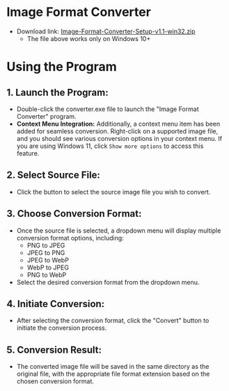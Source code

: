 # Image Format Converter

- Download link: [Image-Format-Converter-Setup-v1.1-win32.zip](https://github.com/vorlie/FileFormatConverter/releases/download/v1.1/Image-Format-Converter-Setup-v1.1-win32.zip.exe)
    - The file above works only on Windows 10+

# Using the Program
## 1. Launch the Program:

- Double-click the converter.exe file to launch the "Image Format Converter" program.
- **Context Menu Integration:** Additionally, a context menu item has been added for seamless conversion. Right-click on a supported image file, and you should see various conversion options in your context menu. If you are using Windows 11, click `Show more options` to access this feature.
## 2. Select Source File:

- Click the button to select the source image file you wish to convert.
## 3. Choose Conversion Format:

- Once the source file is selected, a dropdown menu will display multiple conversion format options, including:
    - PNG to JPEG
    - JPEG to PNG
    - JPEG to WebP
    - WebP to JPEG
    - PNG to WebP
- Select the desired conversion format from the dropdown menu.
## 4. Initiate Conversion:

- After selecting the conversion format, click the "Convert" button to initiate the conversion process.
## 5. Conversion Result:

- The converted image file will be saved in the same directory as the original file, with the appropriate file format extension based on the chosen conversion format.
